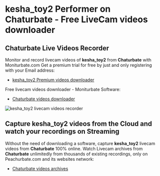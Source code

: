# kesha_toy2 Performer on Chaturbate - Free LiveCam videos downloader

## Chaturbate Live Videos Recorder

Monitor and record livecam videos of **kesha_toy2** from **Chaturbate** with Moniturbate.com
Get a premium trial for free by just and only registering with your Email address:
* [kesha_toy2 Premium videos downloader](https://moniturbate.com/request-demo-licence-key.html)

Free livecam videos downloader - Moniturbate Software:
* [Chaturbate videos downloader](https://moniturbate.com/moniturbate-download-software.html)

![kesha_toy2 livecam videos recorder](https://peachurnet.com/templates/moniturbate-software.png)


## Capture kesha_toy2 videos from the Cloud and watch your recordings on Streaming

Without the need of downloading a software, capture **kesha_toy2** livecam videos from **Chaturbate** 100% online.
Watch Livecam archives from **Chaturbate** unlimitedly from thousands of existing recordings, only on Peachurbate.com and its websites network:
* [Chaturbate videos archives](https://peachurnet.com/)